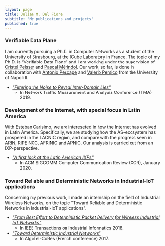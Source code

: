 ```yaml
---
layout: page
title: Julian M. Del Fiore
subtitle: 'My publications and projects'
published: true
---
```


### Verifiable Data Plane

I am currently pursuing a Ph.D. in Computer Networks as a student of the University of Strasbourg, at the ICube Laboratory in France.
The topic of my Ph.D. is “Verifiable Data Plane” and I am working under the supervision of [Cristel Pelsser](https://scholar.google.com/citations?hl=es&user=H8FD7qQAAAAJ) and [Pascal Mérindol](https://scholar.google.com/citations?user=RioxMC8AAAAJ&hl=es&oi=ao). Our work, so far, is done in collaboration with [Antonio Pescape](http://wpage.unina.it/pescape/) and [Valerio Persico](http://wpage.unina.it/valerio.persico/) from the University of Napoli II.

* [_"Filtering the Noise to Reveal Inter-Domain Lies"_](https://clarinet.u-strasbg.fr/~pelsser/publications/DelFiore-TMA2019.pdf)
  * In Network Traffic Measurement and Analysis Conference (TMA) 2019.

### Development of the Internet, with special focus in Latin America

With Esteban Carisimo, we are intereseted in how the Internet has evolved in Latin America. Specifically, we are studying how the AS-ecosystem has prospered in the LACNIC region, and compare with the progress seen in ARIN, RIPE NCC, AFRINIC and APNIC. Our analysis is carried out from an IXP-perspective.

* [_"A first look at the Latin American IXPs"_](https://dl.acm.org/doi/10.1145/3390251.3390255)
  * In ACM SIGCOMM Computer Communication Review (CCR), January 2020.

### Toward Reliable and Deterministic Networks in Industrial-IoT applications
 
 Concerning my previous work, I made an internship on the field of Industrial Wireless Networks, on the topic "Toward Reliable and Deterministic Networks in Industrial-IoT applications".

* [_"From Best Effort to Deterministic Packet Delivery for Wireless Industrial IoT Networks"_](https://ieeexplore.ieee.org/document/8412519)
  * In IEEE Transactions on Industrial Informatics 2018.
* [_"Toward Deterministic Industrial Networks"_](https://hal.archives-ouvertes.fr/hal-01519185/document)
  * In AlgoTel-CoRes (French conference) 2017.
